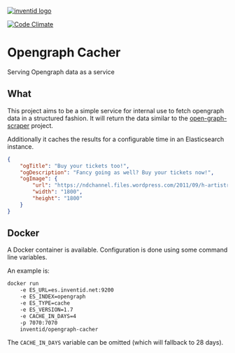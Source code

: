 [![inventid logo](https://cdn.inventid.nl/assets/logo-horizontally-ba8ae38ab1f53863fa4e99b977eaa1c7.png)](http://opensource.inventid.nl)

[![Code Climate](https://codeclimate.com/github/inventid/opengraph-cacher/badges/gpa.svg)](https://codeclimate.com/github/inventid/opengraph-cacher)


# Opengraph Cacher

Serving Opengraph data as a service

## What

This project aims to be a simple service for internal use to fetch opengraph data in a structured fashion.
It will return the data similar to the [open-graph-scraper](https://github.com/jshemas/openGraphScraper) project.

Additionally it caches the results for a configurable time in an Elasticsearch instance.

```json
{
	"ogTitle": "Buy your tickets too!",
	"ogDescription": "Fancy going as well? Buy your tickets now!",
	"ogImage": {
		"url": "https://ndchannel.files.wordpress.com/2011/09/h-artistry2bat2bmiecc2bin2boctober2blast2byear.jpg?size=huge",
		"width": "1800",
		"height": "1800"
	}
}
```

## Docker

A Docker container is available.
Configuration is done using some command line variables.

An example is:

```bash
docker run
    -e ES_URL=es.inventid.net:9200
    -e ES_INDEX=opengraph
    -e ES_TYPE=cache 
    -e ES_VERSION=1.7
    -e CACHE_IN_DAYS=4 
    -p 7070:7070
    inventid/opengraph-cacher
```

The `CACHE_IN_DAYS` variable can be omitted (which will fallback to 28 days).

